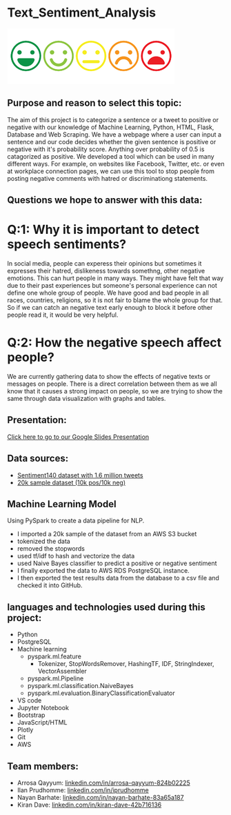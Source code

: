 # Text_Sentiment_Analysis
![image](https://github.com/Arrosa123/Text_Sentiment_Analysis/blob/main/images1.png)

## Purpose and reason to select this topic:

  The aim of this project is to categorize a sentence or a tweet to positive or negative with our knowledge of Machine Learning, Python, HTML, Flask, Database and Web Scraping. We have a webpage where a user can input a sentence and our code decides whether the given sentence is positive or negative with it's probability score. Anything over probability of 0.5 is catagorized as positive. We developed a tool which can be used in many different ways. For example, on websites like Facebook, Twitter, etc. or even at workplace connection pages, we can use this tool to stop people from posting negative comments with hatred or discriminationg statements.

## Questions we hope to answer with this data:

# Q:1: Why it is important to detect speech sentiments?
In social media, people can experess their opinions but sometimes it expresses their hatred, dislikeness towards somethng, other negative emotions. This can hurt people in many ways. They might have felt that way due to their past experiences but someone's personal experience can not define one whole group of people. We have good and bad people in all races, countries, religions, so it is not fair to blame the whole group for that. So if we can catch an negative text early enough to block it before other people read it, it would be very helpful.

# Q:2: How the negative speech affect people?
We are currently gathering data to show the effects of negative texts or messages on people. There is a direct correlation between them as we all know that it causes a  strong impact on people, so we are trying to show the same through data visualization with graphs and tables.

## Presentation: 
[Click here to go to our Google Slides Presentation](https://docs.google.com/presentation/d/1JQpK-gHvPBrHtgzteNTrwzFp4QcuEgPoajs-kB3tmf4/edit?usp=sharing)

## Data sources: 
- [Sentiment140 dataset with 1.6 million tweets](http://help.sentiment140.com/for-students)
- [20k sample dataset (10k pos/10k neg)](./Resources/sentiment_analysis_10k.csv)

## Machine Learning Model
Using PySpark to create a data pipeline for NLP.  
- I imported a 20k sample of the dataset from an AWS S3 bucket
- tokenized the data
- removed the stopwords
- used tf/idf to hash and vectorize the data
- used Naive Bayes classifier to predict a positive or negative sentiment
- I finally exported the data to AWS RDS PostgreSQL instance.
- I then exported the test results data from the database to a csv file and checked it into GitHub. 

## languages and technologies used during this project:
* Python
* PostgreSQL 
* Machine learning
  * pyspark.ml.feature
    * Tokenizer, StopWordsRemover, HashingTF, IDF, StringIndexer, VectorAssembler
  * pyspark.ml.Pipeline
  * pyspark.ml.classification.NaiveBayes
  * pyspark.ml.evaluation.BinaryClassificationEvaluator
* VS code
* Jupyter Notebook
* Bootstrap
* JavaScript/HTML
* Plotly
* Git
* AWS



## Team members: 
  * Arrosa Qayyum: [linkedin.com/in/arrosa-qayyum-824b02225](linkedin.com/in/arrosa-qayyum-824b02225)
  * Ilan Prudhomme: [linkedin.com/in/iprudhomme](linkedin.com/in/iprudhomme)
  * Nayan Barhate: [linkedin.com/in/nayan-barhate-83a65a187](linkedin.com/in/nayan-barhate-83a65a187)
  * Kiran Dave: [linkedin.com/in/kiran-dave-42b716136](linkedin.com/in/kiran-dave-42b716136)
